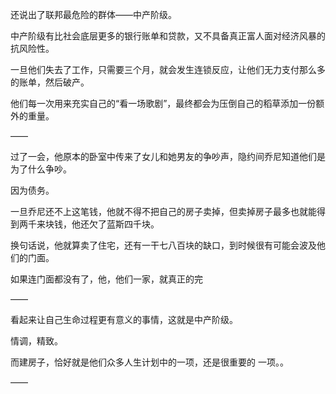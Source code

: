 还说出了联邦最危险的群体——中产阶级。

中产阶级有比社会底层更多的银行账单和贷款，又不具备真正富人面对经济风暴的抗风险性。

一旦他们失去了工作，只需要三个月，就会发生连锁反应，让他们无力支付那么多的账单，然后破产。

他们每一次用来充实自己的“看一场歌剧”，最终都会为压倒自己的稻草添加一份额外的重量。

——

过了一会，他原本的卧室中传来了女儿和她男友的争吵声，隐约间乔尼知道他们是为了什么争吵。

因为债务。

一旦乔尼还不上这笔钱，他就不得不把自己的房子卖掉，但卖掉房子最多也就能得到两千来块钱，他还欠了蓝斯四千块。

换句话说，他就算卖了住宅，还有一干七八百块的缺口，到时候很有可能会波及他们的门面。

如果连门面都没有了，他，他们一家，就真正的完

——

看起来让自己生命过程更有意义的事情，这就是中产阶级。

情调，精致。

而建房子，恰好就是他们众多人生计划中的一项，还是很重要的 一项。。

——

